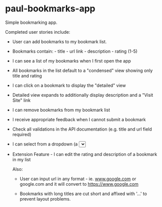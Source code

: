 # paul-bookmarks-app

Simple bookmarking app.

Completed user stories include: 

- User can add bookmarks to my bookmark list.
- Bookmarks contain: - title - url link - description - rating (1-5)
- I can see a list of my bookmarks when I first open the app
- All bookmarks in the list default to a "condensed" view showing only title and rating
- I can click on a bookmark to display the "detailed" view
- Detailed view expands to additionally display description and a "Visit Site" link
- I can remove bookmarks from my bookmark list
- I receive appropriate feedback when I cannot submit a bookmark

- Check all validations in the API documentation (e.g. title and url field required)

- I can select from a dropdown (a <select> element) a "minimum rating" to filter the list by all bookmarks rated at or above the chosen selection
  
- Extension Feature - I can edit the rating and description of a bookmark in my list
  
  Also:
  
  - User can input url in any format - ie. www.google.com or google.com and it will convert to https://www.google.com
  
  - Bookmarks with long titles are cut short and affixed with '...' to prevent layout problems. 
